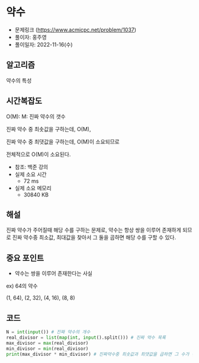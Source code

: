 # 약수
- 문제링크 (https://www.acmicpc.net/problem/1037)
- 풀이자: 홍주영
- 풀이일자: 2022-11-16(수)

## 알고리즘
약수의 특성

## 시간복잡도
O(M): M: 진짜 약수의 갯수

진짜 약수 중 최솟값을 구하는데, O(M),

진짜 약수 중 최댓값을 구하는데, O(M)이 소요되므로

전체적으로 O(M)이 소요된다.
- 참조: 백준 강의
- 실제 소요 시간
    - 72 ms
- 실제 소요 메모리
    - 30840 KB

## 해설
진짜 약수가 주어질때 해당 수를 구하는 문제로, 약수는 항상 쌍을 이루어 존재하게 되므로 진짜 약수중 최소값, 최대값을 찾아서 그 둘을 곱하면 해당 수를 구할 수 있다.

## 중요 포인트
- 약수는 쌍을 이루어 존재한다는 사실

ex) 64의 약수

(1, 64), (2, 32), (4, 16), (8, 8)

## 코드
``` python
N = int(input()) # 진짜 약수의 개수
real_divisor = list(map(int, input().split())) # 진짜 약수 목록
max_divisor = max(real_divisor)
min_divisor = min(real_divisor)
print(max_divisor * min_divisor) # 진짜약수중 최솟값과 최댓값을 곱하면 그 수가 됨
```